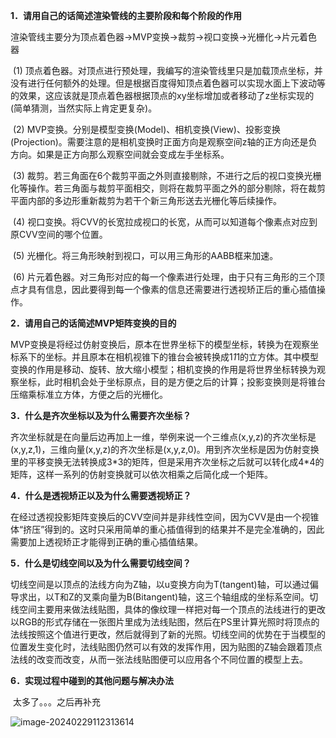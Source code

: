 **1．请用自己的话简述渲染管线的主要阶段和每个阶段的作用**

​		渲染管线主要分为顶点着色器->MVP变换->裁剪->视口变换->光栅化->片元着色器

​		(1)  顶点着色器。对顶点进行预处理，我编写的渲染管线里只是加载顶点坐标，并没有进行任何额外的处理。但是根据百度得知顶点着色器可以实现水面上下波动等的效果，这应该就是顶点着色器根据顶点的xy坐标增加或者移动了z坐标实现的(简单猜测，当然实际上肯定更复杂)。

​		(2) MVP变换。分别是模型变换(Model)、相机变换(View)、投影变换(Projection)。需要注意的是相机变换时正面方向是观察空间z轴的正方向还是负方向。如果是正方向那么观察空间就会变成左手坐标系。

​		(3) 裁剪。若三角面在6个裁剪平面之外则直接剔除，不进行之后的视口变换光栅化等操作。若三角面与裁剪平面相交，则将在裁剪平面之外的部分剔除，将在裁剪平面内部的多边形重新裁剪为若干个新三角形送去光栅化等后续操作。

​		(4) 视口变换。将CVV的长宽拉成视口的长宽，从而可以知道每个像素点对应到原CVV空间的哪个位置。

​		(5) 光栅化。将三角形映射到视口，可以用三角形的AABB框来加速。

​		(6) 片元着色器。对三角形对应的每一个像素进行处理，由于只有三角形的三个顶点才具有信息，因此要得到每一个像素的信息还需要进行透视矫正后的重心插值操作。

**2．请用自己的话简述MVP矩阵变换的目的**

​		 MVP变换是将经过仿射变换后，原本在世界坐标下的模型坐标，转换为在观察坐标系下的坐标。并且原本在相机视锥下的锥台会被转换成1*1*1的立方体。其中模型变换的作用是移动、旋转、放大缩小模型；相机变换的作用是将世界坐标转换为观察坐标，此时相机会处于坐标原点，目的是方便之后的计算；投影变换则是将锥台压缩乘标准立方体，方便之后的光栅化。

**3．什么是齐次坐标以及为什么需要齐次坐标？**

​		 齐次坐标就是在向量后边再加上一维，举例来说一个三维点(x,y,z)的齐次坐标是(x,y,z,1)，三维向量(x,y,z)的齐次坐标是(x,y,z,0)。用到齐次坐标是因为仿射变换里的平移变换无法转换成3\*3的矩阵，但是采用齐次坐标之后就可以转化成4\*4的矩阵，这样一系列的仿射变换就可以依次相乘之后简化成一个矩阵。

**4．什么是透视矫正以及为什么需要透视矫正？**

​		在经过透视投影矩阵变换后的CVV空间并是非线性空间，因为CVV是由一个视锥体“挤压”得到的。这时只采用简单的重心插值得到的结果并不是完全准确的，因此需要加上透视矫正才能得到正确的重心插值结果。

**5．什么是切线空间以及为什么需要切线空间？**

​		 切线空间是以顶点的法线方向为Z轴，以u变换方向为T(tangent)轴，可以通过偏导求出，以T和Z的叉乘向量为B(Bitangent)轴，这三个轴组成的坐标系空间。切线空间主要用来做法线贴图，具体的像纹理一样把对每一个顶点的法线进行的更改以RGB的形式存储在一张图片里成为法线贴图，然后在PS里计算光照时将顶点的法线按照这个值进行更改，然后就得到了新的光照。切线空间的优势在于当模型的位置发生变化时，法线贴图仍然可以有效的发挥作用，因为贴图的Z轴会跟着顶点法线的改变而改变，从而一张法线贴图便可以应用各个不同位置的模型上去。

**6．实现过程中碰到的其他问题与解决办法**

​		太多了。。。之后再补充



![image-20240229112313614](..\..\Resource\PixPin_2024-02-29_11-24-14.png)